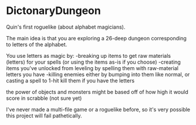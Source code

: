 # DictonaryDungeon
Quin's first roguelike (about alphabet magicians).

The main idea is that you are exploring a 26-deep dungeon corresponding to letters of the alphabet.

You use letters as magic by:
-breaking up items to get raw materials (letters) for your spells (or using the items as-is if you choose)
-creating items you've unlocked from leveling by spelling them with raw-material letters you have
-killing enemies either by bumping into them like normal, or casting a spell to 1-hit kill them if you have the letters

the power of objects and monsters might be based off of how high it would score in scrabble (not sure yet)

I've never made a multi-file game or a roguelike before, so it's very possible this project will fail pathetically.
